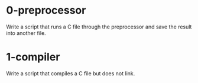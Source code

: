 # 0-preprocessor
Write a script that runs a C file through the preprocessor and save the result into another file.
# 1-compiler
Write a script that compiles a C file but does not link.
